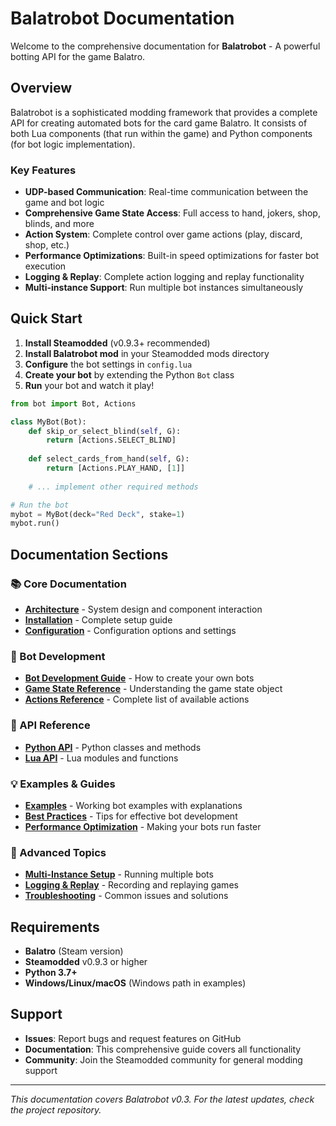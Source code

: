 # Balatrobot Documentation

Welcome to the comprehensive documentation for **Balatrobot** - A powerful botting API for the game Balatro.

## Overview

Balatrobot is a sophisticated modding framework that provides a complete API for creating automated bots for the card game Balatro. It consists of both Lua components (that run within the game) and Python components (for bot logic implementation).

### Key Features

- **UDP-based Communication**: Real-time communication between the game and bot logic
- **Comprehensive Game State Access**: Full access to hand, jokers, shop, blinds, and more
- **Action System**: Complete control over game actions (play, discard, shop, etc.)
- **Performance Optimizations**: Built-in speed optimizations for faster bot execution
- **Logging & Replay**: Complete action logging and replay functionality
- **Multi-instance Support**: Run multiple bot instances simultaneously

## Quick Start

1. **Install Steamodded** (v0.9.3+ recommended)
2. **Install Balatrobot mod** in your Steamodded mods directory
3. **Configure** the bot settings in `config.lua`
4. **Create your bot** by extending the Python `Bot` class
5. **Run** your bot and watch it play!

```python
from bot import Bot, Actions

class MyBot(Bot):
    def skip_or_select_blind(self, G):
        return [Actions.SELECT_BLIND]
    
    def select_cards_from_hand(self, G):
        return [Actions.PLAY_HAND, [1]]
    
    # ... implement other required methods

# Run the bot
mybot = MyBot(deck="Red Deck", stake=1)
mybot.run()
```

## Documentation Sections

### 📚 Core Documentation
- **[Architecture](architecture.md)** - System design and component interaction
- **[Installation](installation.md)** - Complete setup guide
- **[Configuration](configuration.md)** - Configuration options and settings

### 🤖 Bot Development
- **[Bot Development Guide](bot-development.md)** - How to create your own bots
- **[Game State Reference](game-state.md)** - Understanding the game state object
- **[Actions Reference](actions.md)** - Complete list of available actions

### 📖 API Reference
- **[Python API](python-api.md)** - Python classes and methods
- **[Lua API](lua-api.md)** - Lua modules and functions

### 💡 Examples & Guides
- **[Examples](examples.md)** - Working bot examples with explanations
- **[Best Practices](best-practices.md)** - Tips for effective bot development
- **[Performance Optimization](performance.md)** - Making your bots run faster

### 🔧 Advanced Topics
- **[Multi-Instance Setup](multi-instance.md)** - Running multiple bots
- **[Logging & Replay](logging-replay.md)** - Recording and replaying games
- **[Troubleshooting](troubleshooting.md)** - Common issues and solutions

## Requirements

- **Balatro** (Steam version)
- **Steamodded** v0.9.3 or higher
- **Python 3.7+**
- **Windows/Linux/macOS** (Windows path in examples)

## Support

- **Issues**: Report bugs and request features on GitHub
- **Documentation**: This comprehensive guide covers all functionality
- **Community**: Join the Steamodded community for general modding support

---

*This documentation covers Balatrobot v0.3. For the latest updates, check the project repository.* 